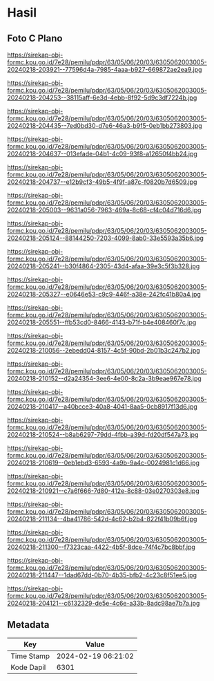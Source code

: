 # Hasil

## Foto C Plano

https://sirekap-obj-formc.kpu.go.id/7e28/pemilu/pdpr/63/05/06/20/03/6305062003005-20240218-203921--77596d4a-7985-4aaa-b927-669872ae2ea9.jpg

https://sirekap-obj-formc.kpu.go.id/7e28/pemilu/pdpr/63/05/06/20/03/6305062003005-20240218-204253--38115aff-6e3d-4ebb-8f92-5d9c3df7224b.jpg

https://sirekap-obj-formc.kpu.go.id/7e28/pemilu/pdpr/63/05/06/20/03/6305062003005-20240218-204435--7ed0bd30-d7e6-46a3-b9f5-0eb1bb273803.jpg

https://sirekap-obj-formc.kpu.go.id/7e28/pemilu/pdpr/63/05/06/20/03/6305062003005-20240218-204637--013efade-04b1-4c09-93f8-a12650f4bb24.jpg

https://sirekap-obj-formc.kpu.go.id/7e28/pemilu/pdpr/63/05/06/20/03/6305062003005-20240218-204737--e12b9cf3-49b5-4f9f-a87c-f0820b7d6509.jpg

https://sirekap-obj-formc.kpu.go.id/7e28/pemilu/pdpr/63/05/06/20/03/6305062003005-20240218-205003--9631a056-7963-469a-8c68-cf4c04d716d6.jpg

https://sirekap-obj-formc.kpu.go.id/7e28/pemilu/pdpr/63/05/06/20/03/6305062003005-20240218-205124--88144250-7203-4099-8ab0-33e5593a35b6.jpg

https://sirekap-obj-formc.kpu.go.id/7e28/pemilu/pdpr/63/05/06/20/03/6305062003005-20240218-205241--b30f4864-2305-43d4-afaa-39e3c5f3b328.jpg

https://sirekap-obj-formc.kpu.go.id/7e28/pemilu/pdpr/63/05/06/20/03/6305062003005-20240218-205327--e0646e53-c9c9-446f-a38e-242fc41b80a4.jpg

https://sirekap-obj-formc.kpu.go.id/7e28/pemilu/pdpr/63/05/06/20/03/6305062003005-20240218-205551--ffb53cd0-8466-4143-b71f-b4e408460f7c.jpg

https://sirekap-obj-formc.kpu.go.id/7e28/pemilu/pdpr/63/05/06/20/03/6305062003005-20240218-210056--2ebedd04-8157-4c5f-90bd-2b01b3c247b2.jpg

https://sirekap-obj-formc.kpu.go.id/7e28/pemilu/pdpr/63/05/06/20/03/6305062003005-20240218-210152--d2a24354-3ee6-4e00-8c2a-3b9eae967e78.jpg

https://sirekap-obj-formc.kpu.go.id/7e28/pemilu/pdpr/63/05/06/20/03/6305062003005-20240218-210417--a40bcce3-40a8-4041-8aa5-0cb8917f13d6.jpg

https://sirekap-obj-formc.kpu.go.id/7e28/pemilu/pdpr/63/05/06/20/03/6305062003005-20240218-210524--b8ab6297-79dd-4fbb-a39d-fd20df547a73.jpg

https://sirekap-obj-formc.kpu.go.id/7e28/pemilu/pdpr/63/05/06/20/03/6305062003005-20240218-210619--0eb1ebd3-6593-4a9b-9a4c-0024981c1d66.jpg

https://sirekap-obj-formc.kpu.go.id/7e28/pemilu/pdpr/63/05/06/20/03/6305062003005-20240218-210921--c7a6f666-7d80-412e-8c88-03e0270303e8.jpg

https://sirekap-obj-formc.kpu.go.id/7e28/pemilu/pdpr/63/05/06/20/03/6305062003005-20240218-211134--4ba41786-542d-4c62-b2b4-822f41b09b6f.jpg

https://sirekap-obj-formc.kpu.go.id/7e28/pemilu/pdpr/63/05/06/20/03/6305062003005-20240218-211300--f7323caa-4422-4b5f-8dce-74f4c7bc8bbf.jpg

https://sirekap-obj-formc.kpu.go.id/7e28/pemilu/pdpr/63/05/06/20/03/6305062003005-20240218-211447--1dad67dd-0b70-4b35-bfb2-4c23c8f51ee5.jpg

https://sirekap-obj-formc.kpu.go.id/7e28/pemilu/pdpr/63/05/06/20/03/6305062003005-20240218-204121--c6132329-de5e-4c6e-a33b-8adc98ae7b7a.jpg


## Metadata

| Key        | Value               |
| ---------- | ------------------- |
| Time Stamp | 2024-02-19 06:21:02 |
| Kode Dapil | 6301                |



